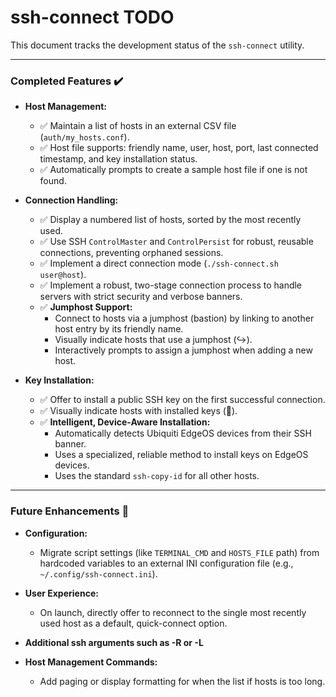 # ssh-connect TODO

This document tracks the development status of the `ssh-connect` utility.

---

### Completed Features ✔️

*   **Host Management:**
    *   ✅ Maintain a list of hosts in an external CSV file (`auth/my_hosts.conf`).
    *   ✅ Host file supports: friendly name, user, host, port, last connected timestamp, and key installation status.
    *   ✅ Automatically prompts to create a sample host file if one is not found.

*   **Connection Handling:**
    *   ✅ Display a numbered list of hosts, sorted by the most recently used.
    *   ✅ Use SSH `ControlMaster` and `ControlPersist` for robust, reusable connections, preventing orphaned sessions.
    *   ✅ Implement a direct connection mode (`./ssh-connect.sh user@host`).
    *   ✅ Implement a robust, two-stage connection process to handle servers with strict security and verbose banners.
    *   ✅ **Jumphost Support:**
        *   Connect to hosts via a jumphost (bastion) by linking to another host entry by its friendly name.
        *   Visually indicate hosts that use a jumphost (↪️).
        *   Interactively prompts to assign a jumphost when adding a new host.

*   **Key Installation:**
    *   ✅ Offer to install a public SSH key on the first successful connection.
    *   ✅ Visually indicate hosts with installed keys (🔑).
    *   ✅ **Intelligent, Device-Aware Installation:**
        *   Automatically detects Ubiquiti EdgeOS devices from their SSH banner.
        *   Uses a specialized, reliable method to install keys on EdgeOS devices.
        *   Uses the standard `ssh-copy-id` for all other hosts.

---

### Future Enhancements 🚀

*   **Configuration:**
    *   Migrate script settings (like `TERMINAL_CMD` and `HOSTS_FILE` path) from hardcoded variables to an external INI configuration file (e.g., `~/.config/ssh-connect.ini`).

*   **User Experience:**
    *   On launch, directly offer to reconnect to the single most recently used host as a default, quick-connect option.

*   **Additional ssh arguments such as -R or -L**

*   **Host Management Commands:**
    *   Add paging or display formatting for when the list if hosts is too long.
